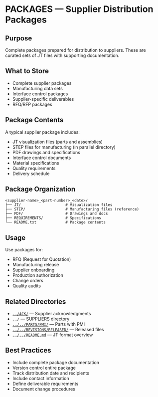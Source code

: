 # PACKAGES — Supplier Distribution Packages

## Purpose

Complete packages prepared for distribution to suppliers. These are curated sets of JT files with supporting documentation.

## What to Store

- Complete supplier packages
- Manufacturing data sets
- Interface control packages
- Supplier-specific deliverables
- RFQ/RFP packages

## Package Contents

A typical supplier package includes:
- JT visualization files (parts and assemblies)
- STEP files for manufacturing (in parallel directory)
- PDF drawings and specifications
- Interface control documents
- Material specifications
- Quality requirements
- Delivery schedule

## Package Organization

```
<supplier-name>_<part-number>_<date>/
├── JT/                    # Visualization files
├── STEP/                  # Manufacturing files (reference)
├── PDF/                   # Drawings and docs
├── REQUIREMENTS/          # Specifications
└── README.txt             # Package contents
```

## Usage

Use packages for:
- RFQ (Request for Quotation)
- Manufacturing release
- Supplier onboarding
- Production authorization
- Change orders
- Quality audits

## Related Directories

- [`../ACK/`](../ACK/) — Supplier acknowledgments
- [`../`](../) — SUPPLIERS directory
- [`../../PARTS/PMI/`](../../PARTS/PMI/) — Parts with PMI
- [`../../REVISIONS/RELEASED/`](../../REVISIONS/RELEASED/) — Released files
- [`../../README.md`](../../README.md) — JT format overview

## Best Practices

- Include complete package documentation
- Version control entire package
- Track distribution date and recipients
- Include contact information
- Define deliverable requirements
- Document change procedures
